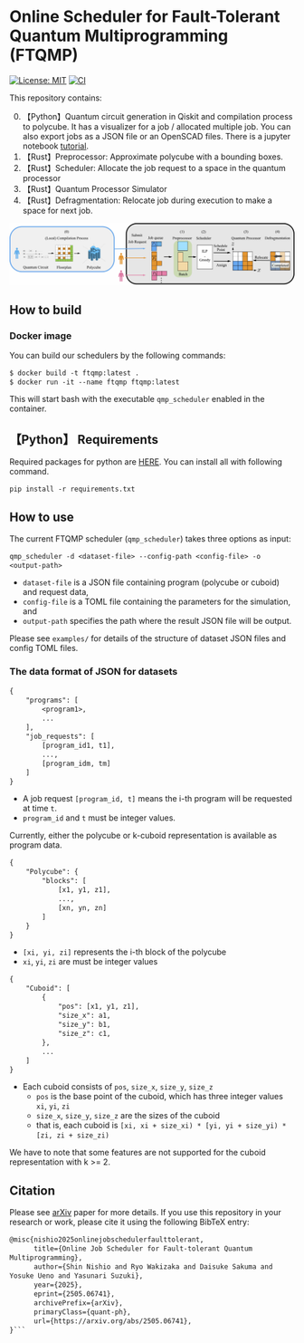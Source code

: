# Online Scheduler for Fault-Tolerant Quantum Multiprogramming (FTQMP)

[![License: MIT](https://img.shields.io/badge/License-MIT-blue.svg)](https://opensource.org/licenses/MIT)
[![CI](https://github.com/team-QMP/FTQMP-Scheduler/actions/workflows/test_rust.yml/badge.svg)](https://github.com/team-QMP/FTQMP-Scheduler/actions/workflows/test_rust.yml)

This repository contains:

0. 【Python】Quantum circuit generation in Qiskit and compilation process to polycube. It has a visualizer for a job / allocated multiple job. You can also export jobs as a JSON file or an OpenSCAD files. There is a jupyter notebook [tutorial](https://github.com/team-QMP/FTQMP-Scheduler/blob/main/python_examples/circuit_generation_and_compilation.ipynb).
1. 【Rust】Preprocessor: Approximate polycube with a bounding boxes.
2. 【Rust】Scheduler: Allocate the job request to a space in the quantum processor
3. 【Rust】Quantum Processor Simulator
4. 【Rust】Defragmentation: Relocate job during execution to make a space for next job.


![flow](https://github.com/team-QMP/FTQMP-Scheduler/blob/main/figs/QMP_flow.jpg)


## How to build

### Docker image

You can build our schedulers by the following commands:

```
$ docker build -t ftqmp:latest .
$ docker run -it --name ftqmp ftqmp:latest
```

This will start bash with the executable `qmp_scheduler` enabled in the container.


## 【Python】 Requirements
Required packages for python are [HERE](https://github.com/team-QMP/FTQMP-Scheduler/blob/main/python_examples/requirements.txt). You can install all with following command.
```
pip install -r requirements.txt
```

## How to use

The current FTQMP scheduler (`qmp_scheduler`) takes three options as input:

```
qmp_scheduler -d <dataset-file> --config-path <config-file> -o <output-path>
```

- `dataset-file` is a JSON file containing program (polycube or cuboid) and request data,
- `config-file` is a TOML file containing the parameters for the simulation, and
- `output-path` specifies the path where the result JSON file will be output.

Please see `examples/` for details of the structure of dataset JSON files and config TOML files.

### The data format of JSON for datasets

```
{
    "programs": [
        <program1>,
        ...
    ],
    "job_requests": [
        [program_id1, t1],
        ...,
        [program_idm, tm]
    ]
}
```

- A job request `[program_id, t]` means the i-th program will be requested at time `t`.
- `program_id` and `t` must be integer values.

Currently, either the polycube or k-cuboid representation is available as program data.

```
{
    "Polycube": {
        "blocks": [
            [x1, y1, z1],
            ...,
            [xn, yn, zn]
        ]
    }
}
```

- `[xi, yi, zi]` represents the i-th block of the polycube
- `xi`, `yi`, `zi` are must be integer values

```
{
    "Cuboid": [
        {
            "pos": [x1, y1, z1],
            "size_x": a1,
            "size_y": b1,
            "size_z": c1,
        },
        ...
    ]
}
```

- Each cuboid consists of `pos`, `size_x`, `size_y`, `size_z`
    - `pos` is the base point of the cuboid, which has three integer values `xi`, `yi`, `zi`
    - `size_x`, `size_y`, `size_z` are the sizes of the cuboid
    - that is, each cuboid is `[xi, xi + size_xi) * [yi, yi + size_yi) * [zi, zi + size_zi)`

We have to note that some features are not supported for the cuboid representation with k >= 2.


## Citation
Please see [arXiv](https://arxiv.org/abs/2505.06741) paper for more details. If you use this repository in your research or work, please cite it using the following BibTeX entry:

```
@misc{nishio2025onlinejobschedulerfaulttolerant,
      title={Online Job Scheduler for Fault-tolerant Quantum Multiprogramming}, 
      author={Shin Nishio and Ryo Wakizaka and Daisuke Sakuma and Yosuke Ueno and Yasunari Suzuki},
      year={2025},
      eprint={2505.06741},
      archivePrefix={arXiv},
      primaryClass={quant-ph},
      url={https://arxiv.org/abs/2505.06741}, 
}```
